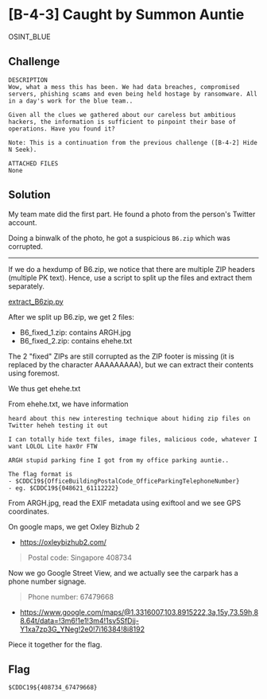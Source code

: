 # [B-4-3] Caught by Summon Auntie
OSINT_BLUE

## Challenge 

	DESCRIPTION
	Wow, what a mess this has been. We had data breaches, compromised servers, phishing scams and even being held hostage by ransomware. All in a day's work for the blue team..

	Given all the clues we gathered about our careless but ambitious hackers, the information is sufficient to pinpoint their base of operations. Have you found it?

	Note: This is a continuation from the previous challenge ([B-4-2] Hide N Seek).

	ATTACHED FILES
	None

## Solution

My team mate did the first part. He found a photo from the person's Twitter account.

Doing a binwalk of the photo, he got a suspicious `B6.zip` which was corrupted.

---

If we do a hexdump of B6.zip, we notice that there are multiple ZIP headers (multiple PK text). Hence, use a script to split up the files and extract them separately.

[extract_B6zip.py](extract_B6zip.py)

After we split up B6.zip, we get 2 files: 

- B6_fixed_1.zip: contains ARGH.jpg
- B6_fixed_2.zip: contains ehehe.txt

The 2 "fixed" ZIPs are still corrupted as the ZIP footer is missing (it is replaced by the character AAAAAAAAA), but we can extract their contents using foremost.

We thus get ehehe.txt

From ehehe.txt, we have information

    heard about this new interesting technique about hiding zip files on Twitter heheh testing it out

    I can totally hide text files, image files, malicious code, whatever I want LOLOL Lite hax0r FTW

    ARGH stupid parking fine I got from my office parking auntie..

    The flag format is 
    - $CDDC19${OfficeBuildingPostalCode_OfficeParkingTelephoneNumber}
    - eg. $CDDC19${048621_61112222}

From ARGH.jpg, read the EXIF metadata using exiftool and we see GPS coordinates.

On google maps, we get Oxley Bizhub 2

- https://oxleybizhub2.com/

> Postal code: Singapore 408734 

Now we go Google Street View, and we actually see the carpark has a phone number signage.

> Phone number: 67479668

- https://www.google.com/maps/@1.3316007,103.8915222,3a,15y,73.59h,88.64t/data=!3m6!1e1!3m4!1sv5SfDjj-Y1xa7zp3G_YNeg!2e0!7i16384!8i8192

Piece it together for the flag.

## Flag

	$CDDC19${408734_67479668}
